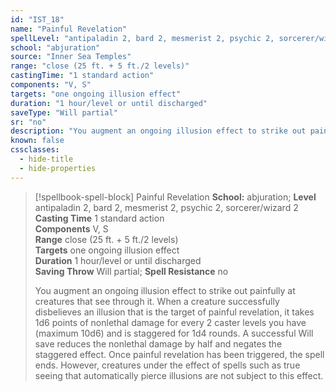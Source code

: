 ```yaml
---
id: "IST_18"
name: "Painful Revelation"
spellLevel: "antipaladin 2, bard 2, mesmerist 2, psychic 2, sorcerer/wizard 2"
school: "abjuration"
source: "Inner Sea Temples"
range: "close (25 ft. + 5 ft./2 levels)"
castingTime: "1 standard action"
components: "V, S"
targets: "one ongoing illusion effect"
duration: "1 hour/level or until discharged"
saveType: "Will partial"
sr: "no"
description: "You augment an ongoing illusion effect to strike out painfully at creatures that see through it. When a creature successfully disbelieves an illusion that is the target of painful revelation, it takes 1d6 points of nonlethal damage for every 2 caster levels you have (maximum 10d6) and is staggered for 1d4 rounds. A successful Will save reduces the nonlethal damage by half and negates the staggered effect. Once painful revelation has been triggered, the spell ends.  However, creatures under the effect of spells such as true seeing that automatically pierce illusions are not subject to this effect."
known: false
cssclasses:
  - hide-title
  - hide-properties
---
```


> [!spellbook-spell-block] Painful Revelation
> **School:** abjuration; **Level** antipaladin 2, bard 2, mesmerist 2, psychic 2, sorcerer/wizard 2
> **Casting Time** 1 standard action  
> **Components** V, S  
> **Range** close (25 ft. + 5 ft./2 levels)  
> **Targets** one ongoing illusion effect  
> **Duration** 1 hour/level or until discharged  
> **Saving Throw** Will partial; **Spell Resistance** no
> 
> You augment an ongoing illusion effect to strike out painfully at creatures that see through it. When a creature successfully disbelieves an illusion that is the target of painful revelation, it takes 1d6 points of nonlethal damage for every 2 caster levels you have (maximum 10d6) and is staggered for 1d4 rounds. A successful Will save reduces the nonlethal damage by half and negates the staggered effect. Once painful revelation has been triggered, the spell ends.  However, creatures under the effect of spells such as true seeing that automatically pierce illusions are not subject to this effect.